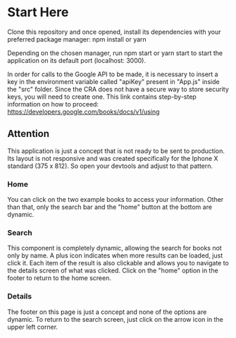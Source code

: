 # Start Here

Clone this repository and once opened, install its dependencies with your preferred package manager: npm install or yarn

Depending on the chosen manager, run npm start or yarn start to start the application on its default port (localhost: 3000).

In order for calls to the Google API to be made, it is necessary to insert a key in the environment variable called "apiKey" present in "App.js" inside the "src" folder. Since the CRA does not have a secure way to store security keys, you will need to create one. This link contains step-by-step information on how to proceed: https://developers.google.com/books/docs/v1/using

## Attention

This application is just a concept that is not ready to be sent to production. Its layout is not responsive and was created specifically for the Iphone X standard (375 x 812). So open your devtools and adjust to that pattern.

### Home

You can click on the two example books to access your information. Other than that, only the search bar and the "home" button at the bottom are dynamic.

### Search

This component is completely dynamic, allowing the search for books not only by name. A plus icon indicates when more results can be loaded, just click it. Each item of the result is also clickable and allows you to navigate to the details screen of what was clicked. Click on the "home" option in the footer to return to the home screen.

### Details

The footer on this page is just a concept and none of the options are dynamic. To return to the search screen, just click on the arrow icon in the upper left corner.
